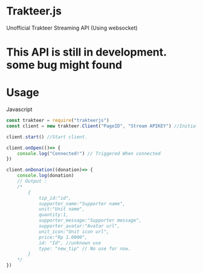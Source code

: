 # Trakteer.js
Unofficial Trakteer Streaming API (Using websocket)

# This API is still in development. some bug might found

# Usage
Javascript
```js
const trakteer = require("trakteerjs")
const client = new trakteer.Client("PageID", "Stream APIKEY") //Initialize trakteer client

client.start() //Start client.

client.onOpen(()=> {
    console.log("Connected!") // Triggered When connected
})

client.onDonation((donation)=> {
    console.log(donation)
    // Output :
    /*
        {
            tip_id:"id",
            supporter_name:"Supporter name",
            unit:"Unit name",
            quantity:1,
            supporter_message:"Supporter message",
            supporter_avatar:"Avatar url",
            unit_icon:"Unit icon url",
            price:"Rp 1.0000",
            id: "Id", //unknown use
            type: "new_tip" // No use for now.
        }
    */
})
```